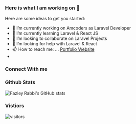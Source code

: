 ### Here is what I am working on 👋

Here are some ideas to get you started:

- 🔭 I’m currently working on Amcoders as Laravel Developer
- 🌱 I’m currently learning Laravel & React JS
- 👯 I’m looking to collaborate on Laravel Projects
- 🤔 I’m looking for help with Laravel & React
- 📫 How to reach me: ... [Portfolio Website](https://fazleyrabbi.me)
- 
### Connect With me


### Github Stats

![Fazley Rabbi's GitHub stats](https://github-readme-stats.vercel.app/api?username=fazleyrabby&show_icons=true)



### Vistiors
![visitors](https://visitor-badge.glitch.me/badge?page_id=page.id)
